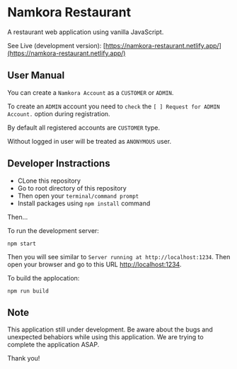 # Namkora Restaurant

A restaurant web application using vanilla JavaScript.

See Live (development version): [https://namkora-restaurant.netlify.app/](https://namkora-restaurant.netlify.app/)

## User Manual

You can create a `Namkora Account` as a `CUSTOMER` or `ADMIN`.

To create an `ADMIN` account you need to `check` the `[ ] Request for ADMIN Account.` option during registration.

By default all registered accounts are `CUSTOMER` type.

Without logged in user will be treated as `ANONYMOUS` user.

## Developer Instractions

- CLone this repository
- Go to root directory of this repository
- Then open your `terminal/command prompt`
- Install packages using `npm install` command

Then...

To run the development server:

```shell
npm start
```

Then you will see similar to `Server running at http://localhost:1234`. Then open your browser and go to this URL [http://localhost:1234](http://localhost:1234).

To build the applocation:

```shell
npm run build
```

## Note

This application still under development. Be aware about the bugs and unexpected behabiors while using this application. We are trying to complete the application ASAP.

Thank you!
